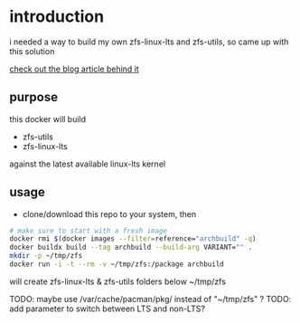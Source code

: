 # introduction

i needed a way to build my own zfs-linux-lts and zfs-utils, so came up with this solution

[check out the blog article behind it](https://jbrio.net/posts/5-ways-archlinux-zfs/)

## purpose

this docker will build

- zfs-utils
- zfs-linux-lts

against the latest available linux-lts kernel

## usage

- clone/download this repo to your system, then

```bash
# make sure to start with a fresh image
docker rmi $(docker images --filter=reference="archbuild" -q)
docker buildx build --tag archbuild --build-arg VARIANT="" .
mkdir -p ~/tmp/zfs
docker run -i -t --rm -v ~/tmp/zfs:/package archbuild
```

will create zfs-linux-lts & zfs-utils folders below ~/tmp/zfs


TODO: maybe use /var/cache/pacman/pkg/ instead of "~/tmp/zfs" ?
TODO: add parameter to switch between LTS and non-LTS?

